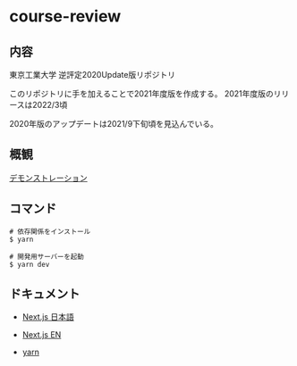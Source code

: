 # course-review

## 内容
東京工業大学 逆評定2020Update版リポジトリ

このリポジトリに手を加えることで2021年度版を作成する。 2021年度版のリリースは2022/3頃

2020年版のアップデートは2021/9下旬頃を見込んでいる。

## 概観

[デモンストレーション](gyaku-hyotei2020.vercel.app)

## コマンド

```
# 依存関係をインストール
$ yarn

# 開発用サーバーを起動
$ yarn dev

```

## ドキュメント

- [Next.js 日本語](https://nextjs-ja-translation-docs.vercel.app/docs/getting-started)
- [Next.js EN](https://nextjs.org/docs/getting-started)

- [yarn](https://yarnpkg.com/)
